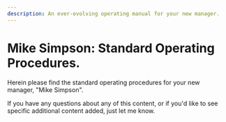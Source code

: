 ```yaml
---
description: An ever-evolving operating manual for your new manager.
---
```


# Mike Simpson: Standard Operating Procedures.

Herein please find the standard operating procedures for your new
manager, "Mike Simpson".

If you have any questions about any of this content, or if you'd like
to see specific additional content added, just let me know.




